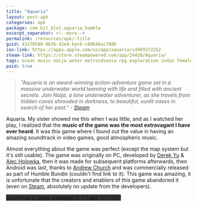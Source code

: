 ```yaml
---
title: "Aquaria"
layout: post-apk
categories: apk
package: com.bit_blot.aquaria_humble
excerpt_separator: <!--more-->
permalink: /resources/apk/:title
guid: 43278509-8b3b-42e4-bac0-c0d646ac79db
ios-link: https://apps.apple.com/us/app/aquaria/id469372252
steam-link: https://store.steampowered.com/app/24420/Aquaria/
tags: ocean music naija water metroidvania rpg exploration indie female-protaganist adventure action
paid: true
---
```


>_"Aquaria is an award-winning action-adventure game set in a massive underwater world teeming with life and filled with ancient secrets. Join Naija, a lone underwater adventurer, as she travels from hidden caves shrouded in darkness, to beautiful, sunlit oases in search of her past." - <a href="https://store.steampowered.com/app/24420/Aquaria/" target="_blank">Steam</a>_

Aquaria. My sister showed me this when I was little, and as I watched her play, I realized that the **music of the game was the most extravagant I have ever heard**. <!--more-->It was this game where I found out the value in having an amazing soundtrack in video games, good atmospheric music. 

Almost everything about the game was perfect (except the map system but it's still usable). The game was originally on PC, developed by [Derek Yu](https://en.wikipedia.org/wiki/Derek_Yu) & [Alec Holowka](https://en.wikipedia.org/wiki/Alec_Holowka), then it was made for subsequent platforms afterwards, then Android was last, thanks to [Andrew Church](https://achurch.org/) and was commercially released as part of Humble Bundle (couldn't find link to it). This game was amazing, it is unfortunate that the creators and enablers of this game abandoned it (even on [Steam](https://store.steampowered.com/app/24420/Aquaria/), absolutely no update from the developers). 

<!-- Currently, the APK that I have obtained is **functional**, and after much searching and help online, I was able to find a way to get deep inside the APK, especially the .dat file inside, by using Andrew's [SIL](https://achurch.org/SIL/) ([source]()). I won't say its optimal, especially since with phones that have higher screen ratios like my [current phone (at API 30)](https://arifhamed.com/about-devices) right now, the game is stuck at classic ratio. In my current phone, as shown above, it offers me to go **fullscreen**, which **ruins the input** because its inputs are more towards the left and **unnecessarily stretches it**, but in my J4, the older one, the game fits perfectly. iirc, the latter phone has a resolution of **1280x720**.

If the ratio seems messed up even if your phone should fit, go to your settings for your apps and force stop it, then run it again, it should fix itself, probably -->

<div class="text-center">
    <a class="btn btn-dark btn-block w-100" onclick='apk("{{ page.package }}_1.1.apk")' style="text-decoration: none; background-color: #333;"> Download <b>{{ page.package }}_1.1.apk</b> (515 MB)</a>
</div>
